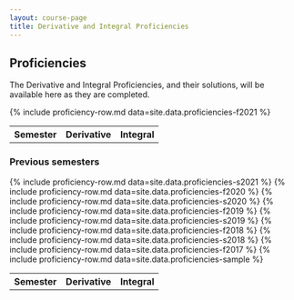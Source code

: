 ```yaml
---
layout: course-page
title: Derivative and Integral Proficiencies
---
```


## Proficiencies

The Derivative and Integral Proficiencies, and their solutions, will be available here as they are completed.  
<div class="x-scroll">
<table class="asst-table">
<tr><th>Semester</th><th>Derivative</th><th>Integral</th></tr>
	{% include proficiency-row.md data=site.data.proficiencies-f2021 %}
</table>
</div>	

### Previous semesters

<div class="x-scroll">
<table class="asst-table">
<tr><th>Semester</th><th>Derivative</th><th>Integral</th></tr>
	{% include proficiency-row.md data=site.data.proficiencies-s2021 %}
	{% include proficiency-row.md data=site.data.proficiencies-f2020 %}
	{% include proficiency-row.md data=site.data.proficiencies-s2020 %}
	{% include proficiency-row.md data=site.data.proficiencies-f2019 %}
	{% include proficiency-row.md data=site.data.proficiencies-s2019 %}
	{% include proficiency-row.md data=site.data.proficiencies-f2018 %}
	{% include proficiency-row.md data=site.data.proficiencies-s2018 %}
	{% include proficiency-row.md data=site.data.proficiencies-f2017 %}
	{% include proficiency-row.md data=site.data.proficiencies-sample %}
</table>
</div>

